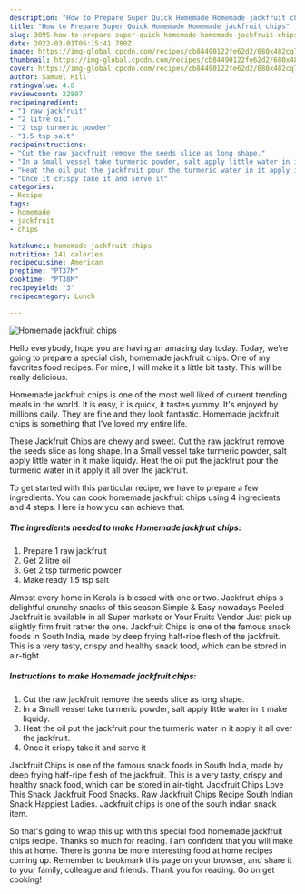 ```yaml
---
description: "How to Prepare Super Quick Homemade Homemade jackfruit chips"
title: "How to Prepare Super Quick Homemade Homemade jackfruit chips"
slug: 3095-how-to-prepare-super-quick-homemade-homemade-jackfruit-chips
date: 2022-03-01T06:15:41.780Z
image: https://img-global.cpcdn.com/recipes/cb84490122fe62d2/680x482cq70/homemade-jackfruit-chips-recipe-main-photo.jpg
thumbnail: https://img-global.cpcdn.com/recipes/cb84490122fe62d2/680x482cq70/homemade-jackfruit-chips-recipe-main-photo.jpg
cover: https://img-global.cpcdn.com/recipes/cb84490122fe62d2/680x482cq70/homemade-jackfruit-chips-recipe-main-photo.jpg
author: Samuel Hill
ratingvalue: 4.8
reviewcount: 22807
recipeingredient:
- "1 raw jackfruit"
- "2 litre oil"
- "2 tsp turmeric powder"
- "1.5 tsp salt"
recipeinstructions:
- "Cut the raw jackfruit remove the seeds slice as long shape."
- "In a Small vessel take turmeric powder, salt apply little water in it make liquidy."
- "Heat the oil put the jackfruit pour the turmeric water in it apply it all over the jackfruit."
- "Once it crispy take it and serve it"
categories:
- Recipe
tags:
- homemade
- jackfruit
- chips

katakunci: homemade jackfruit chips 
nutrition: 141 calories
recipecuisine: American
preptime: "PT37M"
cooktime: "PT38M"
recipeyield: "3"
recipecategory: Lunch

---
```



![Homemade jackfruit chips](https://img-global.cpcdn.com/recipes/cb84490122fe62d2/680x482cq70/homemade-jackfruit-chips-recipe-main-photo.jpg)

Hello everybody, hope you are having an amazing day today. Today, we're going to prepare a special dish, homemade jackfruit chips. One of my favorites food recipes. For mine, I will make it a little bit tasty. This will be really delicious.

Homemade jackfruit chips is one of the most well liked of current trending meals in the world. It is easy, it is quick, it tastes yummy. It's enjoyed by millions daily. They are fine and they look fantastic. Homemade jackfruit chips is something that I've loved my entire life.

These Jackfruit Chips are chewy and sweet. Cut the raw jackfruit remove the seeds slice as long shape. In a Small vessel take turmeric powder, salt apply little water in it make liquidy. Heat the oil put the jackfruit pour the turmeric water in it apply it all over the jackfruit.


To get started with this particular recipe, we have to prepare a few ingredients. You can cook homemade jackfruit chips using 4 ingredients and 4 steps. Here is how you can achieve that.

<!--inarticleads1-->

##### The ingredients needed to make Homemade jackfruit chips:

1. Prepare 1 raw jackfruit
1. Get 2 litre oil
1. Get 2 tsp turmeric powder
1. Make ready 1.5 tsp salt


Almost every home in Kerala is blessed with one or two. Jackfruit chips a delightful crunchy snacks of this season Simple &amp; Easy nowadays Peeled Jackfruit is available in all Super markets or Your Fruits Vendor Just pick up slightly firm fruit rather the one. Jackfruit Chips is one of the famous snack foods in South India, made by deep frying half-ripe flesh of the jackfruit. This is a very tasty, crispy and healthy snack food, which can be stored in air-tight. 

<!--inarticleads2-->

##### Instructions to make Homemade jackfruit chips:

1. Cut the raw jackfruit remove the seeds slice as long shape.
1. In a Small vessel take turmeric powder, salt apply little water in it make liquidy.
1. Heat the oil put the jackfruit pour the turmeric water in it apply it all over the jackfruit.
1. Once it crispy take it and serve it


Jackfruit Chips is one of the famous snack foods in South India, made by deep frying half-ripe flesh of the jackfruit. This is a very tasty, crispy and healthy snack food, which can be stored in air-tight. Jackfruit Chips Love This Snack Jackfruit Food Snacks. Raw Jackfruit Chips Recipe South Indian Snack Happiest Ladies. Jackfruit chips is one of the south indian snack item. 

So that's going to wrap this up with this special food homemade jackfruit chips recipe. Thanks so much for reading. I am confident that you will make this at home. There is gonna be more interesting food at home recipes coming up. Remember to bookmark this page on your browser, and share it to your family, colleague and friends. Thank you for reading. Go on get cooking!
